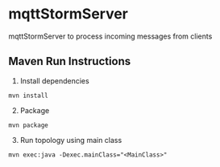 # mqttStormServer  
mqttStormServer to process incoming messages from clients  
## Maven Run Instructions  
1. Install dependencies  
```shell  
mvn install  
```  
2. Package   
```shell  
mvn package
```  
3. Run topology using main class  
```shell
mvn exec:java -Dexec.mainClass="<MainClass>"
```
